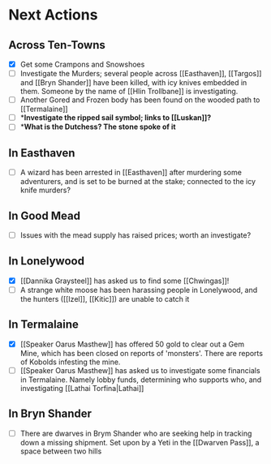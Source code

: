 # Next Actions
## Across Ten-Towns
 - [x] Get some Crampons and Snowshoes
 - [ ] Investigate the Murders; several people across [[Easthaven]], [[Targos]] and [[Bryn Shander]] have been killed, with icy knives embedded in them. Someone by the name of [[Hlin Trollbane]] is investigating.
 - [ ] Another Gored and Frozen body has been found on the wooded path to [[Termalaine]]
 - [ ] ***Investigate the ripped sail symbol; links to [[Luskan]]?**
 - [ ] ***What is the Dutchess? The stone spoke of it**

## In Easthaven
- [ ] A wizard has been arrested in [[Easthaven]] after murdering some adventurers, and is set to be burned at the stake; connected to the icy knife murders?

## In Good Mead
- [ ] Issues with the mead supply has raised prices; worth an investigate?

## In Lonelywood
- [x] [[Dannika Graysteel]] has asked us to find some [[Chwingas]]!
- [ ] A strange white moose has been harassing people in Lonelywood, and the hunters ([[Izel]], [[Kitic]]) are unable to catch it

## In Termalaine
- [x] [[Speaker Oarus Masthew]] has offered 50 gold to clear out a Gem Mine, which has been closed on reports of 'monsters'. There are reports of Kobolds infesting the mine.
- [ ] [[Speaker Oarus Masthew]] has asked us to investigate some financials in Termalaine. Namely lobby funds, determining who supports who, and investigating [[Lathai Torfina|Lathai]]

## In Bryn Shander
- [ ] There are dwarves in Brym Shander who are seeking help in tracking down a missing shipment. Set upon by a Yeti in the [[Dwarven Pass]], a space between two hills